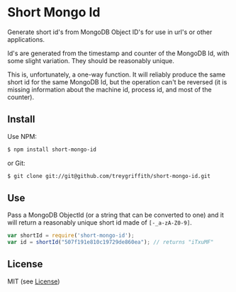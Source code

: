 Short Mongo Id
==============
Generate short id's from MongoDB Object ID's for use in url's or other applications.

Id's are generated from the timestamp and counter of the MongoDB Id, with some slight variation. They should be reasonably unique.

This is, unfortunately, a one-way function. It will reliably produce the same short id for the same MongoDB Id, but the operation can't be reversed (it is missing information about the machine id, process id, and most of the counter).

Install
-------
Use NPM:

```bash
$ npm install short-mongo-id
```

or Git:

```bash
$ git clone git://git@github.com/treygriffith/short-mongo-id.git
```

Use
---

Pass a MongoDB ObjectId (or a string that can be converted to one) and it will return a reasonably unique short id made of `[-_a-zA-Z0-9]`.

```javascript
var shortId = require('short-mongo-id');
var id = shortId("507f191e810c19729de860ea"); // returns "iTxuMF"
```

License
-------
MIT (see [License](LICENSE))